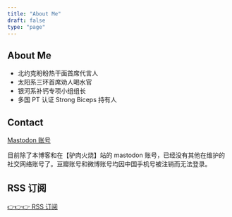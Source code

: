 ```yaml
---
title: "About Me"
draft: false
type: "page"
---
```


## About Me

- 北约克盼盼热干面首席代言人
- 太阳系三环首席劝人喝水官
- 银河系补钙专项小组组长
- 多国 PT 认证 Strong Biceps 持有人


## Contact

[Mastodon 账号](https://go5.dev/@yun5s)

目前除了本博客和在【驴肉火烧】站的 mastodon 账号，已经没有其他在维护的社交网络账号了。豆瓣账号和微博账号均因中国手机号被注销而无法登录。

## RSS 订阅

 [👉👉👉 RSS 订阅](https://yukieyun.net/index.xml)




